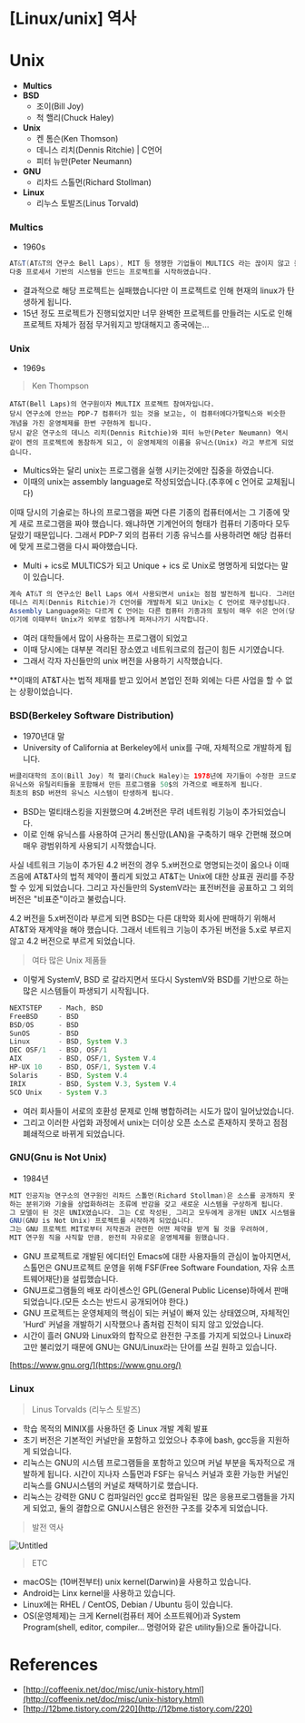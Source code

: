 # [Linux/unix] 역사

# Unix

- **Multics**
- **BSD**
    - 조이(Bill Joy)
    - 척 핼리(Chuck Haley)
- **Unix**
    - 켄 톰슨(Ken Thomson)
    - 데니스 리치(Dennis Ritchie) | C언어
    - 피터 뉴만(Peter Neumann)
- **GNU**
    - 리차드 스톨먼(Richard Stollman)
- **Linux**
    - 리누스 토발즈(Linus Torvald)

### Multics

- 1960s

```java
AT&T(AT&T의 연구소 Bell Laps), MIT 등 쟁쟁한 기업들이 MULTICS 라는 끊이지 않고 돌아갈 수 있는 다중 사용자, 
다중 프로세서 기반의 시스템을 만드는 프로젝트를 시작하였습니다.
```

- 결과적으로  해당 프로젝트는 실패했습니다만 이 프로젝트로 인해 현재의 linux가 탄생하게 됩니다.
- 15년 정도 프로젝트가 진행되었지만 너무 완벽한 프로젝트를 만들려는 시도로 인해 프로젝트 자체가 점점 무거워지고 방대해지고 종국에는...

### Unix

- 1969s

> Ken Thompson

```
AT&T(Bell Laps)의 연구원이자 MULTIX 프로젝트 참여자입니다.
당시 연구소에 안쓰는 PDP-7 컴퓨터가 있는 것을 보고는, 이 컴퓨터에다가멀틱스와 비슷한 개념을 가진 운영체제를 한번 구현하게 됩니다. 
당시 같은 연구소의 데니스 리치(Dennis Ritchie)와 피터 뉴만(Peter Neumann) 역시 같이 켄의 프로젝트에 동참하게 되고, 이 운영체제의 이름을 유닉스(Unix) 라고 부르게 되었습니다. 
```

- Multics와는 달리 unix는 프로그램을 실행 시키는것에만 집중을 하였습니다.
- 이때의 unix는 assembly language로 작성되었습니다.(추후에 c 언어로 교체됩니다)

이때 당시의 기술로는 하나의 프로그램을 짜면 다른 기종의 컴퓨터에서는 그 기종에 맞게 새로 프로그램을 짜야 했습니다.
왜냐하면 기계언어의 형태가 컴퓨터 기종마다 모두 달랐기 때문입니다.
그래서 PDP-7 외의 컴퓨터 기종 유닉스를 사용하려면 해당 컴퓨터에 맞게 프로그램을 다시 짜야했습니다.

- Multi + ics로 MULTICS가 되고 Unique + ics 로 Unix로 명명하게 되었다는 말이 있습니다.

```java
계속 AT&T 의 연구소인 Bell Laps 에서 사용되면서 unix는 점점 발전하게 됩니다. 그러던 중
데니스 리치(Dennis Ritchie)가 C언어를 개발하게 되고 Unix는 C 언어로 재구성됩니다.
Assembly Language와는 다르게 C 언어는 다른 컴퓨터 기종과의 포팅이 매우 쉬은 언어(당시)
이기에 이때부터 Unix가 외부로 엄청나게 퍼져나가기 시작합니다.
```

- 여러 대학들에서 많이 사용하는 프로그램이 되었고
- 이때 당시에는 대부분 격리된 장소였고 네트워크로의 접근이 힘든 시기였습니다.
- 그래서 각자 자신들만의 unix 버전을 사용하기 시작했습니다.

**이때의 AT&T사는 법적 제재를 받고 있어서 본업인 전화 외에는 다른 사업을 할 수 없는 상황이었습니다.

### BSD(Berkeley Software Distribution)

- 1970년대 말
- University of California at Berkeley에서 unix를 구매, 자체적으로 개발하게 됩니다.

```java
버클리대학의 조이(Bill Joy) 척 핼리(Chuck Haley)는 1978년에 자기들이 수정한 코드로 만든
유닉스와 유틸리티들을 포함해서 만든 프로그램을 50$의 가격으로 배포하게 됩니다.
최초의 BSD 버젼의 유닉스 시스템이 탄생하게 됩니다.
```

- BSD는 멀티태스킹을 지원했으며 4.2버전은 무려 네트워킹 기능이 추가되었습니다.
- 이로 인해 유닉스를 사용하여 근거리 통신망(LAN)을 구축하기 매우 간편해 졌으며 매우 광범위하게 사용되기 시작했습니다.

사실 네트워크 기능이 추가된 4.2 버전의 경우 5.x버전으로 명명되는것이 옳으나 이때 즈음에 AT&T사의 법적 제약이 풀리게 되었고 AT&T는 Unix에 대한 상표권 권리를 주장할 수 있게 되었습니다.
그리고 자신들만의 SystemV라는 표전버전을 공표하고 그 외의 버전은 "비표준"이라고 불렀습니다.

4.2 버전을 5.x버전이라 부르게 되면 BSD는 다른 대학와 회사에 판매하기 위해서 AT&T와 재계약을 해야 했습니다. 그래서 네트워크 기능이 추가된 버전을 5.x로 부르지 않고 4.2 버전으로 부르게 되었습니다. 

> 여타 많은 Unix 제품들

- 이렇게 SystemV, BSD 로 갈라지면서 또다시 SystemV와 BSD를 기반으로 하는 많은 시스템들이 파생되기 시작됩니다.

```java
NEXTSTEP    - Mach, BSD
FreeBSD     - BSD
BSD/OS      - BSD
SunOS       - BSD
Linux       - BSD, System V.3
DEC OSF/1   - BSD, OSF/1
AIX         - BSD, OSF/1, System V.4
HP-UX 10    - BSD, OSF/1, System V.4
Solaris     - BSD, System V.4
IRIX        - BSD, System V.3, System V.4
SCO Unix    - System V.3
```

- 여러 회사들이 서로의 호환성 문제로 인해 병합하려는 시도가 많이 일어났었습니다.
- 그리고 이러한 사업화 과정에서 unix는 더이상 오픈 소스로 존재하지 못하고 점점 폐쇄적으로 바뀌게 되었습니다.

### GNU(Gnu is Not Unix)

- 1984년

```java
MIT 인공지능 연구소의 연구원인 리차드 스톨먼(Richard Stollman)은 소스를 공개하지 못하도록 
하는 분위기와 기술을 상업화하려는 조류에 반감을 갖고 새로운 시스템을 구상하게 됩니다.
그 모델이 된 것은 UNIX였습니다. 그는 C로 작성된, 그리고 모두에게 공개된 UNIX 시스템을 위해 
GNU(GNU is Not Unix) 프로젝트를 시작하게 되었습니다. 
그는 GNU 프로젝트 MIT로부터 저작권과 관련한 어떤 제약을 받게 될 것을 우려하여, 
MIT 연구원 직을 사직할 만큼, 완전히 자유로운 운영체제를 원했습니다.
```

- GNU 프로젝트로 개발된 에디터인 Emacs에 대한 사용자들의 관심이 높아지면서, 스톨먼은 GNU프로젝트 운영을 위해 FSF(Free Software Foundation, 자유 소프트웨어재단)을 설립했습니다.
- GNU프로그램들의 배포 라이센스인 GPL(General Public License)하에서 판매되었습니다.(모든 소스는 반드시 공개되어야 한다.)
- GNU 프로젝트는 운영체제의 핵심이 되는 커널이 빠져 있는 상태였으며, 자체적인 'Hurd' 커널을 개발하기 시작했으나 좀처럼 진척이 되지 않고 있었습니다.
- 시간이 흘러 GNU와 Linux와의 합작으로 완전한 구조를 가지게 되었으나 Linux라고만 불리었기  때문에 GNU는 GNU/Linux라는 단어를 쓰길 원하고 있습니다.

[https://www.gnu.org/](https://www.gnu.org/)

### Linux

> Linus Torvalds (리누스 토발즈)

- 학습 목적의 MINIX를 사용하던 중 Linux 개발 계획 발표
- 초기 버전은 기본적인 커널만을 포함하고 있었으나 추후에 bash, gcc등을 지원하게 되었습니다.
- 리눅스는 GNU의 시스템 프로그램들을 포함하고 있으며 커널 부분을 독자적으로 개발하게 됩니다. 시간이 지나자 스톨먼과 FSF는 유닉스 커널과 호환 가능한 커널인 리눅스를 GNU시스템의 커널로 채택하기로 했습니다.
- 리눅스는 강력한 GNU C 컴파일러인 gcc로 컴파일된  많은 응용프로그램들을 가지게 되었고, 둘의 결합으로 GNU시스템은 완전한 구조를 갖추게 되었습니다.

> 발전 역사

![Untitled](%5BLinux%20unix%5D%20%E1%84%8B%E1%85%A7%E1%86%A8%E1%84%89%E1%85%A1%2036992fb7fcfc40e18aeaa7377be8b1a9/Untitled.png)

> ETC

- macOS는 (10버전부터) unix kernel(Darwin)을 사용하고 있습니다.
- Android는 Linx kernel을 사용하고 있습니다.
- Linux에는 RHEL / CentOS, Debian / Ubuntu 등이 있습니다.
- OS(운영체제)는 크게 Kernel(컴퓨터 제어 소프트웨어)과 System Program(shell, editor, compiler... 명령어와 같은 utility들)으로 돌아갑니다.

# References

- [http://coffeenix.net/doc/misc/unix-history.html](http://coffeenix.net/doc/misc/unix-history.html)
- [http://12bme.tistory.com/220](http://12bme.tistory.com/220)